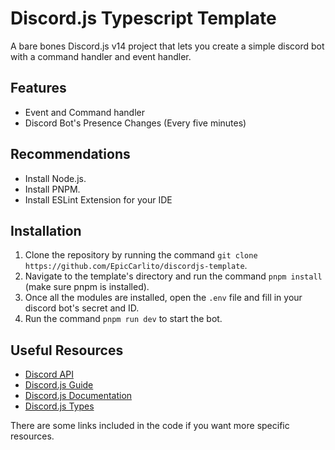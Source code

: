 # Discord.js Typescript Template
A bare bones Discord.js v14 project that lets you create a simple discord bot with a command handler and event handler.

## Features
- Event and Command handler
- Discord Bot's Presence Changes (Every five minutes)

## Recommendations
- Install Node.js.
- Install PNPM.
- Install ESLint Extension for your IDE

## Installation
1. Clone the repository by running the command `git clone https://github.com/EpicCarlito/discordjs-template`.
2. Navigate to the template's directory and run the command `pnpm install` (make sure pnpm is installed).
3. Once all the modules are installed, open the `.env` file and fill in your discord bot's secret and ID.
4. Run the command `pnpm run dev` to start the bot.

## Useful Resources
- [Discord API](https://discord.com/developers/docs/reference)
- [Discord.js Guide](https://discordjs.guide/#before-you-begin)
- [Discord.js Documentation](https://discord.js.org/docs/packages/discord.js/main)
- [Discord.js Types](https://discord-api-types.dev/)

There are some links included in the code if you want more specific resources.